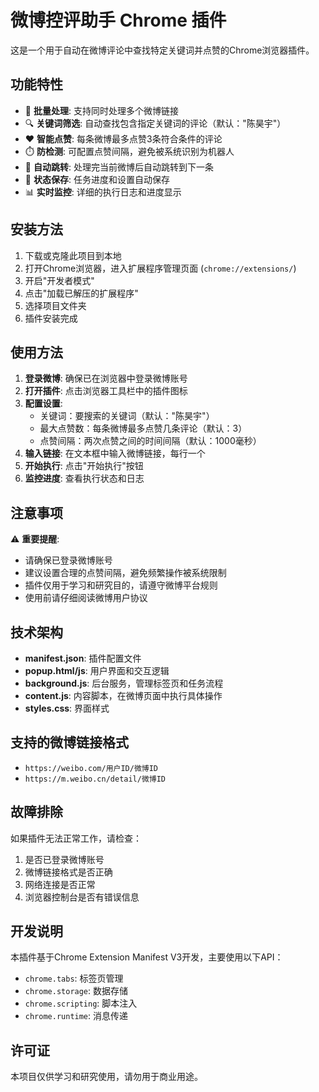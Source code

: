 # 微博控评助手 Chrome 插件

这是一个用于自动在微博评论中查找特定关键词并点赞的Chrome浏览器插件。

## 功能特性

- 🔗 **批量处理**: 支持同时处理多个微博链接
- 🔍 **关键词筛选**: 自动查找包含指定关键词的评论（默认："陈昊宇"）
- ❤️ **智能点赞**: 每条微博最多点赞3条符合条件的评论
- ⏱️ **防检测**: 可配置点赞间隔，避免被系统识别为机器人
- 🔁 **自动跳转**: 处理完当前微博后自动跳转到下一条
- 💾 **状态保存**: 任务进度和设置自动保存
- 📊 **实时监控**: 详细的执行日志和进度显示

## 安装方法

1. 下载或克隆此项目到本地
2. 打开Chrome浏览器，进入扩展程序管理页面 (`chrome://extensions/`)
3. 开启"开发者模式"
4. 点击"加载已解压的扩展程序"
5. 选择项目文件夹
6. 插件安装完成

## 使用方法

1. **登录微博**: 确保已在浏览器中登录微博账号
2. **打开插件**: 点击浏览器工具栏中的插件图标
3. **配置设置**:
   - 关键词：要搜索的关键词（默认："陈昊宇"）
   - 最大点赞数：每条微博最多点赞几条评论（默认：3）
   - 点赞间隔：两次点赞之间的时间间隔（默认：1000毫秒）
4. **输入链接**: 在文本框中输入微博链接，每行一个
5. **开始执行**: 点击"开始执行"按钮
6. **监控进度**: 查看执行状态和日志

## 注意事项

⚠️ **重要提醒**:
- 请确保已登录微博账号
- 建议设置合理的点赞间隔，避免频繁操作被系统限制
- 插件仅用于学习和研究目的，请遵守微博平台规则
- 使用前请仔细阅读微博用户协议

## 技术架构

- **manifest.json**: 插件配置文件
- **popup.html/js**: 用户界面和交互逻辑
- **background.js**: 后台服务，管理标签页和任务流程
- **content.js**: 内容脚本，在微博页面中执行具体操作
- **styles.css**: 界面样式

## 支持的微博链接格式

- `https://weibo.com/用户ID/微博ID`
- `https://m.weibo.cn/detail/微博ID`

## 故障排除

如果插件无法正常工作，请检查：

1. 是否已登录微博账号
2. 微博链接格式是否正确
3. 网络连接是否正常
4. 浏览器控制台是否有错误信息

## 开发说明

本插件基于Chrome Extension Manifest V3开发，主要使用以下API：
- `chrome.tabs`: 标签页管理
- `chrome.storage`: 数据存储
- `chrome.scripting`: 脚本注入
- `chrome.runtime`: 消息传递

## 许可证

本项目仅供学习和研究使用，请勿用于商业用途。
